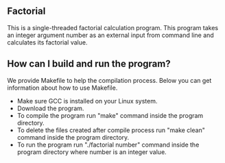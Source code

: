 ## Factorial

This is a single-threaded factorial calculation program. This program takes an integer argument number as an external input from command line and calculates its factorial value.

## How can I build and run the program?

We provide Makefile to help the compilation process. Below you can get information about how to use Makefile.

* Make sure GCC is installed on your Linux system.
* Download the program.
* To compile the program run "make" command inside the program directory.
* To delete the files created after compile process run "make clean" command inside the program directory.
* To run the program run "./factorial number" command inside the program directory where number is an integer value. 
